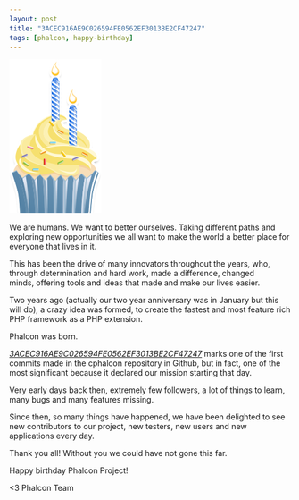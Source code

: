 ```yaml
---
layout: post
title: "3ACEC916AE9C026594FE0562EF3013BE2CF47247"
tags: [phalcon, happy-birthday]
---
```


![Cup Cake](/assets/files/2014-03-07-birthday-cake.png)

We are humans. We want to better ourselves. Taking different paths and exploring new opportunities we all want to make the world a better place for everyone that lives in it.

This has been the drive of many innovators throughout the years, who, through determination and hard work, made a difference, changed minds, offering tools and ideas that made and make our lives easier.

<!--more-->
Two years ago (actually our two year anniversary was in January but this will do), a crazy idea was formed, to create the fastest and most feature rich PHP framework as a PHP extension.

Phalcon was born.

[*3ACEC916AE9C026594FE0562EF3013BE2CF47247*](https://github.com/phalcon/cphalcon/commit/3acec916ae9c026594fe0562ef3013be2cf47247) marks one of the first commits made in the cphalcon repository in Github, but in fact, one of the most significant because it declared our mission starting that day.

Very early days back then, extremely few followers, a lot of things to learn, many bugs and many features missing.

Since then, so many things have happened, we have been delighted to see new contributors to our project, new testers, new users and new applications every day.

Thank you all! Without you we could have not gone this far. 

Happy birthday Phalcon Project!


<3 Phalcon Team
